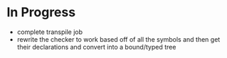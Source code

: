 # In Progress

* complete transpile job
* rewrite the checker to work based off of all the symbols and then get their declarations and convert into a bound/typed tree

